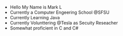 
- Hello My Name is Mark L
- Currently a Computer Engeering School @SFSU
- Currently Learning Java
- Currently Volunttering @Tesla as Secuity Reseacher
- Somewhat proficient in C and C#
